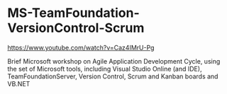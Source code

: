 MS-TeamFoundation-VersionControl-Scrum
======================================
https://www.youtube.com/watch?v=Caz4IMrU-Pg

Brief Microsoft workshop on Agile Application Development Cycle, using the set of Microsoft tools, including Visual Studio Online (and IDE), TeamFoundationServer, Version Control, Scrum and Kanban boards and VB.NET
